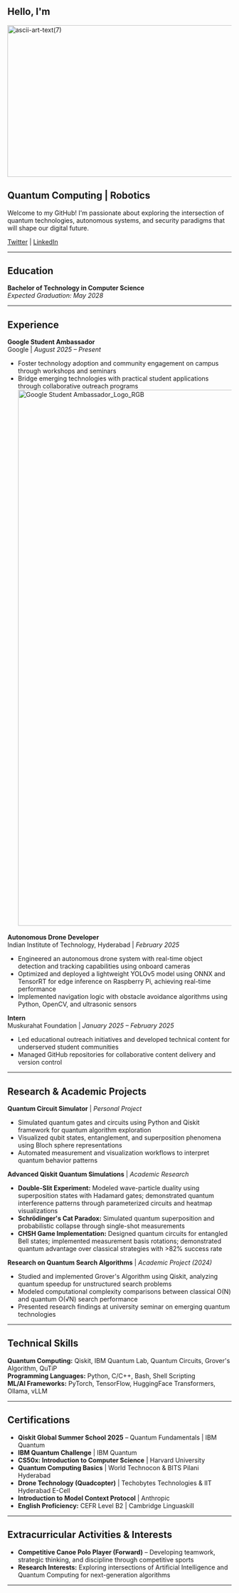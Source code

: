 
## Hello, I'm

<img width="2052" height="340" alt="ascii-art-text(7)" src="https://github.com/user-attachments/assets/61c4a292-e8fa-4c20-9b5b-cc025300c646" />


 ## Quantum Computing | Robotics 
Welcome to my GitHub! I'm passionate about exploring the intersection of quantum technologies, autonomous systems, and security paradigms that will shape our digital future.



  
[Twitter](https://twitter.com/santosh7chandu) | [LinkedIn](https://www.linkedin.com/in/sai-pavan-santosh-chandu-a238a6366/)

---

## Education

**Bachelor of Technology in Computer Science**  
*Expected Graduation: May 2028*

---

## Experience

**Google Student Ambassador**  
Google | *August 2025 – Present*
- Foster technology adoption and community engagement on campus through workshops and seminars
- Bridge emerging technologies with practical student applications through collaborative outreach programs
  <img width="5854" height="1201" alt="Google Student Ambassador_Logo_RGB" src="https://github.com/user-attachments/assets/021a9d85-3491-416f-9533-3043f3832179" />

**Autonomous Drone Developer**  
Indian Institute of Technology, Hyderabad | *February 2025*
- Engineered an autonomous drone system with real-time object detection and tracking capabilities using onboard cameras
- Optimized and deployed a lightweight YOLOv5 model using ONNX and TensorRT for edge inference on Raspberry Pi, achieving real-time performance
- Implemented navigation logic with obstacle avoidance algorithms using Python, OpenCV, and ultrasonic sensors

**Intern**  
Muskurahat Foundation | *January 2025 – February 2025*
- Led educational outreach initiatives and developed technical content for underserved student communities
- Managed GitHub repositories for collaborative content delivery and version control

---

## Research & Academic Projects

**Quantum Circuit Simulator** | *Personal Project*
- Simulated quantum gates and circuits using Python and Qiskit framework for quantum algorithm exploration
- Visualized qubit states, entanglement, and superposition phenomena using Bloch sphere representations
- Automated measurement and visualization workflows to interpret quantum behavior patterns

**Advanced Qiskit Quantum Simulations** | *Academic Research*
- **Double-Slit Experiment:** Modeled wave-particle duality using superposition states with Hadamard gates; demonstrated quantum interference patterns through parameterized circuits and heatmap visualizations
- **Schrödinger's Cat Paradox:** Simulated quantum superposition and probabilistic collapse through single-shot measurements
- **CHSH Game Implementation:** Designed quantum circuits for entangled Bell states; implemented measurement basis rotations; demonstrated quantum advantage over classical strategies with >82% success rate

**Research on Quantum Search Algorithms** | *Academic Project (2024)*
- Studied and implemented Grover's Algorithm using Qiskit, analyzing quantum speedup for unstructured search problems
- Modeled computational complexity comparisons between classical O(N) and quantum O(√N) search performance
- Presented research findings at university seminar on emerging quantum technologies

---

## Technical Skills

**Quantum Computing:** Qiskit, IBM Quantum Lab, Quantum Circuits, Grover's Algorithm, QuTiP  
**Programming Languages:** Python, C/C++, Bash, Shell Scripting  
**ML/AI Frameworks:** PyTorch, TensorFlow, HuggingFace Transformers, Ollama, vLLM  

---

## Certifications

- **Qiskit Global Summer School 2025** – Quantum Fundamentals | IBM Quantum
- **IBM Quantum Challenge** | IBM Quantum
- **CS50x: Introduction to Computer Science** | Harvard University
- **Quantum Computing Basics** | World Technocon & BITS Pilani Hyderabad
- **Drone Technology (Quadcopter)** | Techobytes Technologies & IIT Hyderabad E-Cell
- **Introduction to Model Context Protocol** | Anthropic
- **English Proficiency:** CEFR Level B2 | Cambridge Linguaskill

---

## Extracurricular Activities & Interests

- **Competitive Canoe Polo Player (Forward)** – Developing teamwork, strategic thinking, and discipline through competitive sports
- **Research Interests:** Exploring intersections of Artificial Intelligence and Quantum Computing for next-generation algorithms

---
